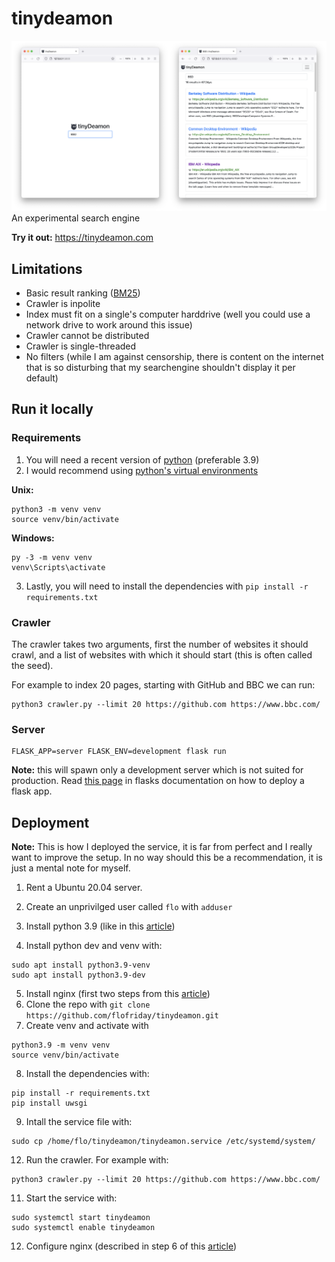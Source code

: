 # tinydeamon

![Screenshot](screenshot.png)
An experimental search engine

**Try it out:** https://tinydeamon.com

## Limitations

- Basic result ranking ([BM25](https://en.wikipedia.org/wiki/Okapi_BM25))
- Crawler is inpolite
- Index must fit on a single's computer harddrive (well you could use a network drive to work around this issue)
- Crawler cannot be distributed
- Crawler is single-threaded
- No filters (while I am against censorship, there is content on the internet that is so disturbing that my searchengine shouldn't display it per default)

## Run it locally

### Requirements

1. You will need a recent version of [python](https://www.python.org/downloads/) (preferable 3.9)
2. I would recommend using [python's virtual environments](https://docs.python.org/3/library/venv.html)

**Unix:**

```
python3 -m venv venv
source venv/bin/activate
```

**Windows:**

```
py -3 -m venv venv
venv\Scripts\activate
```

3. Lastly, you will need to install the dependencies with
   `pip install -r requirements.txt`

### Crawler

The crawler takes two arguments, first the number of websites it should crawl,
and a list of websites with which it should start (this is often called the seed).

For example to index 20 pages, starting with GitHub and BBC we can run:

```
python3 crawler.py --limit 20 https://github.com https://www.bbc.com/
```

### Server

```
FLASK_APP=server FLASK_ENV=development flask run
```

**Note:** this will spawn only a development server which is not suited for
production. Read [this page](https://flask.palletsprojects.com/en/2.0.x/tutorial/deploy/)
in flasks documentation on how to deploy a flask app.

## Deployment

**Note:** This is how I deployed the service, it is far from perfect and I really want to improve the setup. In no way should this be a recommendation, it is just a mental note for myself.

1. Rent a Ubuntu 20.04 server.
2. Create an unprivilged user called `flo` with `adduser`
3. Install python 3.9 (like in this [article](https://linuxize.com/post/how-to-install-python-3-9-on-ubuntu-20-04/))

4. Install python dev and venv with:

```
sudo apt install python3.9-venv
sudo apt install python3.9-dev
```

5. Install nginx (first two steps from this [article](https://www.digitalocean.com/community/tutorials/how-to-install-nginx-on-ubuntu-18-04))
6. Clone the repo with `git clone https://github.com/flofriday/tinydeamon.git`
7. Create venv and activate with

```
python3.9 -m venv venv
source venv/bin/activate
```

8. Install the dependencies with:

```
pip install -r requirements.txt
pip install uwsgi
```

9. Intall the service file with:

```
sudo cp /home/flo/tinydeamon/tinydeamon.service /etc/systemd/system/
```

12. Run the crawler. For example with:

```
python3 crawler.py --limit 20 https://github.com https://www.bbc.com/
```

11. Start the service with:

```
sudo systemctl start tinydeamon
sudo systemctl enable tinydeamon
```

12. Configure nginx (described in step 6 of this [article](https://www.digitalocean.com/community/tutorials/how-to-serve-flask-applications-with-uswgi-and-nginx-on-ubuntu-18-04))
